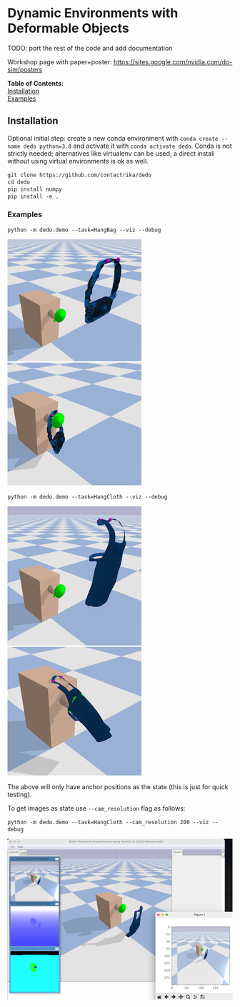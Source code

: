 # Dynamic Environments with Deformable Objects

TODO: port the rest of the code and add documentation

Workshop page with paper+poster: https://sites.google.com/nvidia.com/do-sim/posters


**Table of Contents:**<br />
[Installation](#install)<br />
[Examples](#examples)<br />

<a name="install"></a>
## Installation

Optional initial step: create a new conda environment with
`conda create --name dedo python=3.8` and activate it with
`conda activate dedo`. Conda is not strictly needed;
alternatives like virtualenv can be used;
a direct install without using virtual environments is ok as well.

```
git clone https://github.com/contactrika/dedo
cd dedo
pip install numpy
pip install -e .
```


### Examples

```
python -m dedo.demo --task=HangBag --viz --debug
```

![misc/imgs/bag_begin.png](misc/imgs/bag_begin.png)
![misc/imgs/bag_end.png](misc/imgs/bag_end.png)

```
python -m dedo.demo --task=HangCloth --viz --debug
```

![misc/imgs/apron_begin.png](misc/imgs/apron_begin.png)
![misc/imgs/apron_end.png](misc/imgs/apron_end.png)


The above will only have anchor positions as the state (this is just for quick
testing). 

To get images as state use `--cam_resolution` flag as follows:

```
python -m dedo.demo --task=HangCloth --cam_resolution 200 --viz --debug
```

![misc/imgs/apron_rgb.png](misc/imgs/apron_rgb.png)
